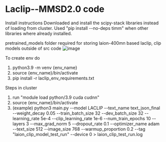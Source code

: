 # Laclip--MMSD2.0 code

Install instructions
Downloaded and install the scipy-stack libraries instead of loading from cluster.
Used "pip install --no-deps timm" when other libraries where already installed.

pretrained_models folder required for storing laion-400mn based laclip, clip models outside of src code
![image](https://github.com/chiragoel/CLIP-MA-MMSD/assets/36845045/4adb2c44-0480-4bee-8bf0-05342ce98695)

To create env do 
1. python3.9 -m venv {env_name}
2. source {env_name}/bin/activate
3. pip install -r laclip_env_requirements.txt

Steps in cluster
1. run "module load python/3.9 cuda cudnn"
2. source {env_name}/bin/activate
3. (example) python3 main.py --model LACLIP --text_name text_json_final --weight_decay 0.05 --train_batch_size 32 --dev_batch_size 32 --learning_rate 5e-4 --clip_learning_rate 1e-6 --num_train_epochs 10 --layers 3 --max_grad_norm 5 --dropout_rate 0.1 --optimizer_name adam --text_size 512 --image_size 768 --warmup_proportion 0.2 --tag "laion_clip_model_test_run" --device 0 > laion_clip_test_run.log
